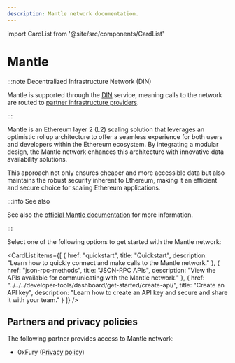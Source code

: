 ```yaml
---
description: Mantle network documentation.
---
```


import CardList from '@site/src/components/CardList'

# Mantle

:::note Decentralized Infrastructure Network (DIN)

Mantle is supported through the [DIN](https://www.infura.io/solutions/decentralized-infrastructure-service) service,
meaning calls to the network are routed to [partner infrastructure providers](#partners-and-privacy-policies).

:::

Mantle is an Ethereum layer 2 (L2) scaling solution that leverages an optimistic rollup architecture
to offer a seamless experience for both users and developers within the Ethereum ecosystem.
By integrating a modular design, the Mantle network enhances this architecture with innovative data
availability solutions.

This approach not only ensures cheaper and more accessible data but also maintains the robust security
inherent to Ethereum, making it an efficient and secure choice for scaling Ethereum applications.


:::info See also

See also the [official Mantle documentation](https://docs-v2.mantle.xyz/) for more information.

:::


Select one of the following options to get started with the Mantle network:

<CardList
  items={[
    {
      href: "quickstart",
      title: "Quickstart",
      description: "Learn how to quickly connect and make calls to the Mantle network."
    },
    {
      href: "json-rpc-methods",
      title: "JSON-RPC APIs",
      description: "View the APIs available for communicating with the Mantle network."
    },
    {
      href: "../../../developer-tools/dashboard/get-started/create-api/",
      title: "Create an API key",
      description: "Learn how to create an API key and secure and share it with your team."
    }
  ]}
/>

## Partners and privacy policies

The following partner provides access to Mantle network:

- 0xFury ([Privacy policy](https://0xfury.com/privacy.php))